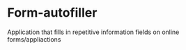 # Form-autofiller
Application that fills in repetitive information fields on online forms/appliactions
